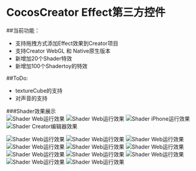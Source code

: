 # CocosCreator Effect第三方控件
##当前功能：
* 支持拖拽方式添加Effect效果到Creator项目  
* 支持Creator WebGL 和 Native原生版本
* 新增加20个Shader特效
* 新增加100个Shadertoy的特效

##ToDo:
* textureCube的支持
* 对声音的支持

###Shader效果展示  
![Shader Web运行效果](screen_imgs/EffectWebAnim.gif)
![Shader Web运行效果](screen_imgs/CreatorEffect1.0.2.gif)
![Shader iPhone运行效果](screen_imgs/iPhoneScreen.png)
![Shader Creator编辑器效果](screen_imgs/editor.png)

![Shader Web运行效果](screen_imgs/Effect02.png)
![Shader Web运行效果](screen_imgs/Effect06.png)
![Shader Web运行效果](screen_imgs/Effect07.png)
![Shader Web运行效果](screen_imgs/Effect09.png)
![Shader Web运行效果](screen_imgs/Effect11.png)
![Shader Web运行效果](screen_imgs/Effect12.png)
![Shader Web运行效果](screen_imgs/Effect13.png)
![Shader Web运行效果](screen_imgs/Effect15.png)
![Shader Web运行效果](screen_imgs/Effect16.png)
![Shader Web运行效果](screen_imgs/Effect18.png)
![Shader Web运行效果](screen_imgs/Effect20.png)

